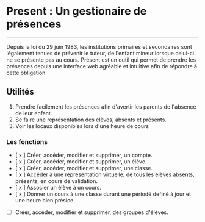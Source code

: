 # Present : Un gestionaire de présences

***
Depuis la loi du 29 juin 1983, les institutions primaires et secondaires sont légalement tenues de prévenir le tuteur, de l'enfant mineur lorsque celui-ci ne se présente pas au cours. Présent est un outil qui permet de prendre les présences depuis une interface web agréable et intuitive afin de répondre à cette obligation.

## Utilités

1. Prendre facilement les présences afin d'avertir les parents de l'absence de leur enfant.
1. Se faire une représentation des élèves, absents et présents.
1. Voir les locaux disponibles lors d'une heure de cours

### Les fonctions
- [ x ] Créer, accéder, modifier et supprimer, un compte.
- [ x ] Créer, accéder, modifier et supprimer, un élève.
- [ x ] Créer, accéder, modifier et supprimer, une classe.
- [ x ] Accéder à une représentation virtuelle, de tous les élèves absents, présents, en cours de validation.
- [ x ] Associer un élève à un cours.
- [ x ] Donner un cours à une classe durant une périodé definé à jour et une heure bien présice
- [ ] Créer, accéder, modifier et supprimer, des groupes d'élèves.
